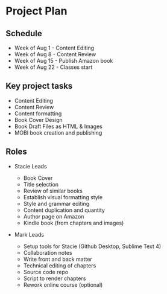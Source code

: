 # Project Plan


## Schedule 
- Week of Aug 1 - Content Editing
- Week of Aug 8 - Content Review
- Week of Aug 15 - Publish Amazon book
- Week of Aug 22 - Classes start


## Key project tasks
- Content Editing 
- Content Review
- Content formatting
- Book Cover Design
- Book Draft Files as HTML & Images
- MOBI book creation and publishing


## Roles

- Stacie Leads
    - Book Cover
    - Title selection
    - Review of similar books
    - Establish visual formatting style
    - Style and grammar editing
    - Content duplication and quantity
    - Author page on Amazon
    - Kindle book  (from chapters and images)

- Mark Leads
    - Setup tools for Stacie (Github Desktop, Sublime Text 4)
    - Collaboration notes
    - Write front and back matter
    - Technical editing of chapters
    - Source code repo
    - Script to render chapters
    - Rework online course (optional)

